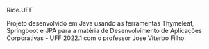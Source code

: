 Ride.UFF 

Projeto desenvolvido em Java usando as ferramentas Thymeleaf, Springboot e JPA para a matéria de Desenvolvimento de Aplicações Corporativas - UFF 2022.1 com o professor Jose Viterbo Filho.


